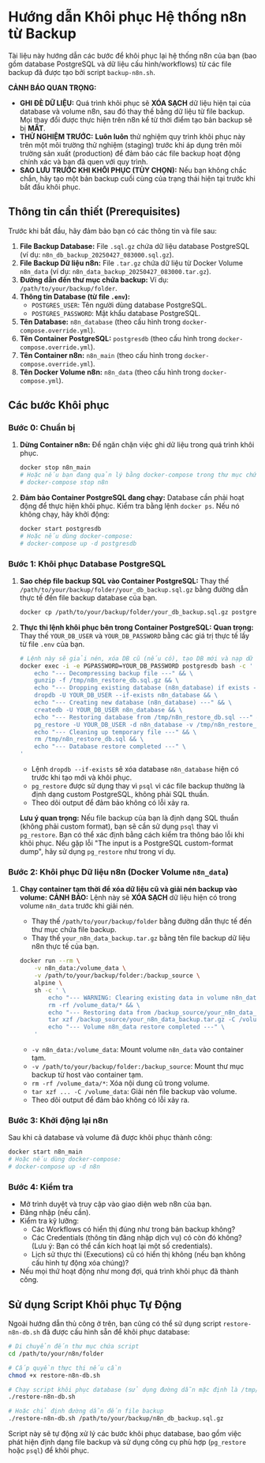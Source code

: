 # Hướng dẫn Khôi phục Hệ thống n8n từ Backup

Tài liệu này hướng dẫn các bước để khôi phục lại hệ thống n8n của bạn (bao gồm database PostgreSQL và dữ liệu cấu hình/workflows) từ các file backup đã được tạo bởi script `backup-n8n.sh`.

**CẢNH BÁO QUAN TRỌNG:**
* **GHI ĐÈ DỮ LIỆU:** Quá trình khôi phục sẽ **XÓA SẠCH** dữ liệu hiện tại của database và volume n8n, sau đó thay thế bằng dữ liệu từ file backup. Mọi thay đổi được thực hiện trên n8n kể từ thời điểm tạo bản backup sẽ bị **MẤT**.
* **THỬ NGHIỆM TRƯỚC:** **Luôn luôn** thử nghiệm quy trình khôi phục này trên một môi trường thử nghiệm (staging) trước khi áp dụng trên môi trường sản xuất (production) để đảm bảo các file backup hoạt động chính xác và bạn đã quen với quy trình.
* **SAO LƯU TRƯỚC KHI KHÔI PHỤC (TÙY CHỌN):** Nếu bạn không chắc chắn, hãy tạo một bản backup cuối cùng của trạng thái hiện tại trước khi bắt đầu khôi phục.

## Thông tin cần thiết (Prerequisites)

Trước khi bắt đầu, hãy đảm bảo bạn có các thông tin và file sau:

1.  **File Backup Database:** File `.sql.gz` chứa dữ liệu database PostgreSQL (ví dụ: `n8n_db_backup_20250427_083000.sql.gz`).
2.  **File Backup Dữ liệu n8n:** File `.tar.gz` chứa dữ liệu từ Docker Volume `n8n_data` (ví dụ: `n8n_data_backup_20250427_083000.tar.gz`).
3.  **Đường dẫn đến thư mục chứa backup:** Ví dụ: `/path/to/your/backup/folder`.
4.  **Thông tin Database (từ file `.env`):**
    * `POSTGRES_USER`: Tên người dùng database PostgreSQL.
    * `POSTGRES_PASSWORD`: Mật khẩu database PostgreSQL.
5.  **Tên Database:** `n8n_database` (theo cấu hình trong `docker-compose.override.yml`).
6.  **Tên Container PostgreSQL:** `postgresdb` (theo cấu hình trong `docker-compose.override.yml`).
7.  **Tên Container n8n:** `n8n_main` (theo cấu hình trong `docker-compose.override.yml`).
8.  **Tên Docker Volume n8n:** `n8n_data` (theo cấu hình trong `docker-compose.yml`).

## Các bước Khôi phục

### Bước 0: Chuẩn bị

1.  **Dừng Container n8n:** Để ngăn chặn việc ghi dữ liệu trong quá trình khôi phục.
    ```bash
    docker stop n8n_main
    # Hoặc nếu bạn đang quản lý bằng docker-compose trong thư mục chứa file compose:
    # docker-compose stop n8n
    ```
2.  **Đảm bảo Container PostgreSQL đang chạy:** Database cần phải hoạt động để thực hiện khôi phục. Kiểm tra bằng lệnh `docker ps`. Nếu nó không chạy, hãy khởi động:
    ```bash
    docker start postgresdb
    # Hoặc nếu dùng docker-compose:
    # docker-compose up -d postgresdb
    ```

### Bước 1: Khôi phục Database PostgreSQL

1.  **Sao chép file backup SQL vào Container PostgreSQL:**
    Thay thế `/path/to/your/backup/folder/your_db_backup.sql.gz` bằng đường dẫn thực tế đến file backup database của bạn.
    ```bash
    docker cp /path/to/your/backup/folder/your_db_backup.sql.gz postgresdb:/tmp/n8n_restore_db.sql.gz
    ```

2.  **Thực thi lệnh khôi phục bên trong Container PostgreSQL:**
    **Quan trọng:** Thay thế `YOUR_DB_USER` và `YOUR_DB_PASSWORD` bằng các giá trị thực tế lấy từ file `.env` của bạn.
    ```bash
    # Lệnh này sẽ giải nén, xóa DB cũ (nếu có), tạo DB mới và nạp dữ liệu
    docker exec -i -e PGPASSWORD=YOUR_DB_PASSWORD postgresdb bash -c ' \
        echo "--- Decompressing backup file ---" && \
        gunzip -f /tmp/n8n_restore_db.sql.gz && \
        echo "--- Dropping existing database (n8n_database) if exists ---" && \
        dropdb -U YOUR_DB_USER --if-exists n8n_database && \
        echo "--- Creating new database (n8n_database) ---" && \
        createdb -U YOUR_DB_USER n8n_database && \
        echo "--- Restoring database from /tmp/n8n_restore_db.sql ---" && \
        pg_restore -U YOUR_DB_USER -d n8n_database -v /tmp/n8n_restore_db.sql && \
        echo "--- Cleaning up temporary file ---" && \
        rm /tmp/n8n_restore_db.sql && \
        echo "--- Database restore completed ---" \
    '
    ```
    * Lệnh `dropdb --if-exists` sẽ xóa database `n8n_database` hiện có trước khi tạo mới và khôi phục.
    * `pg_restore` được sử dụng thay vì `psql` vì các file backup thường là định dạng custom PostgreSQL, không phải SQL thuần.
    * Theo dõi output để đảm bảo không có lỗi xảy ra.

    **Lưu ý quan trọng:** Nếu file backup của bạn là định dạng SQL thuần (không phải custom format), bạn sẽ cần sử dụng `psql` thay vì `pg_restore`. Bạn có thể xác định bằng cách kiểm tra thông báo lỗi khi khôi phục. Nếu gặp lỗi "The input is a PostgreSQL custom-format dump", hãy sử dụng `pg_restore` như trong ví dụ.

### Bước 2: Khôi phục Dữ liệu n8n (Docker Volume `n8n_data`)

1.  **Chạy container tạm thời để xóa dữ liệu cũ và giải nén backup vào volume:**
    **CẢNH BÁO:** Lệnh này sẽ **XÓA SẠCH** dữ liệu hiện có trong volume `n8n_data` trước khi giải nén.
    * Thay thế `/path/to/your/backup/folder` bằng đường dẫn thực tế đến thư mục chứa file backup.
    * Thay thế `your_n8n_data_backup.tar.gz` bằng tên file backup dữ liệu n8n thực tế của bạn.

    ```bash
    docker run --rm \
        -v n8n_data:/volume_data \
        -v /path/to/your/backup/folder:/backup_source \
        alpine \
        sh -c ' \
            echo "--- WARNING: Clearing existing data in volume n8n_data ---" && \
            rm -rf /volume_data/* && \
            echo "--- Restoring data from /backup_source/your_n8n_data_backup.tar.gz ---" && \
            tar xzf /backup_source/your_n8n_data_backup.tar.gz -C /volume_data && \
            echo "--- Volume n8n_data restore completed ---" \
        '
    ```
    * `-v n8n_data:/volume_data`: Mount volume `n8n_data` vào container tạm.
    * `-v /path/to/your/backup/folder:/backup_source`: Mount thư mục backup từ host vào container tạm.
    * `rm -rf /volume_data/*`: Xóa nội dung cũ trong volume.
    * `tar xzf ... -C /volume_data`: Giải nén file backup vào volume.
    * Theo dõi output để đảm bảo không có lỗi xảy ra.

### Bước 3: Khởi động lại n8n

Sau khi cả database và volume đã được khôi phục thành công:

```bash
docker start n8n_main
# Hoặc nếu dùng docker-compose:
# docker-compose up -d n8n
```
### Bước 4: Kiểm tra
* Mở trình duyệt và truy cập vào giao diện web n8n của bạn.
* Đăng nhập (nếu cần).
* Kiểm tra kỹ lưỡng:
    * Các Workflows có hiển thị đúng như trong bản backup không?
    * Các Credentials (thông tin đăng nhập dịch vụ) có còn đó không? (Lưu ý: Bạn có thể cần kích hoạt lại một số credentials).
    * Lịch sử thực thi (Executions) cũ có hiển thị không (nếu bạn không cấu hình tự động xóa chúng)?
* Nếu mọi thứ hoạt động như mong đợi, quá trình khôi phục đã thành công.

## Sử dụng Script Khôi phục Tự Động

Ngoài hướng dẫn thủ công ở trên, bạn cũng có thể sử dụng script `restore-n8n-db.sh` đã được cấu hình sẵn để khôi phục database:

```bash
# Di chuyển đến thư mục chứa script
cd /path/to/your/n8n/folder

# Cấp quyền thực thi nếu cần
chmod +x restore-n8n-db.sh

# Chạy script khôi phục database (sử dụng đường dẫn mặc định là /tmp/n8n_restore_db.sql.gz)
./restore-n8n-db.sh

# Hoặc chỉ định đường dẫn đến file backup
./restore-n8n-db.sh /path/to/your/backup/n8n_db_backup.sql.gz
```

Script này sẽ tự động xử lý các bước khôi phục database, bao gồm việc phát hiện định dạng file backup và sử dụng công cụ phù hợp (`pg_restore` hoặc `psql`) để khôi phục.